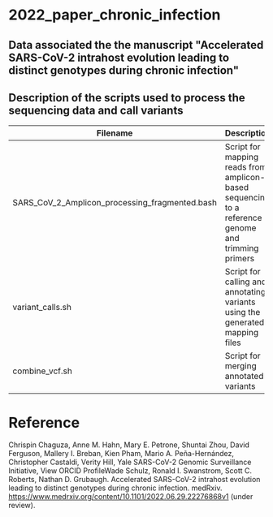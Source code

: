 # 2022_paper_chronic_infection


## Data associated the the manuscript "Accelerated SARS-CoV-2 intrahost evolution leading to distinct genotypes during chronic infection"

## Description of the scripts used to process the sequencing data and call variants

Filename | Description
-- | --
SARS_CoV_2_Amplicon_processing_fragmented.bash | Script for mapping reads from amplicon-based sequencing to a reference genome and trimming primers
variant_calls.sh | Script for calling and annotating variants using the generated mapping files
combine_vcf.sh | Script for merging annotated variants 

# Reference
Chrispin Chaguza, Anne M. Hahn, Mary E. Petrone, Shuntai Zhou, David Ferguson, Mallery I. Breban, Kien Pham, Mario A. Peña-Hernández, Christopher Castaldi, Verity Hill, Yale SARS-CoV-2 Genomic Surveillance Initiative, View ORCID ProfileWade Schulz, Ronald I. Swanstrom, Scott C. Roberts, Nathan D. Grubaugh. Accelerated SARS-CoV-2 intrahost evolution leading to distinct genotypes during chronic infection. medRxiv. https://www.medrxiv.org/content/10.1101/2022.06.29.22276868v1 (under review).
